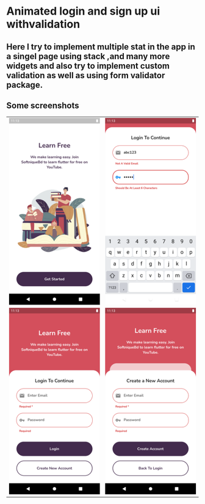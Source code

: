# Animated login and sign up ui withvalidation
## Here I try to implement multiple stat in the app in a singel page using stack ,and many more widgets and also try to implement custom validation as well as using form validator package.
## Some screenshots

|                                      |                                      |
| ------------------------------------ | ------------------------------------ |
| <img src="app scrrenshots/1.png"  width="300"/> | <img src="app scrrenshots/3.png"  width="300"/> |
| <img src="app scrrenshots/2.png" width="300"/>  | <img src="app scrrenshots/4.png" width="300"/>  |
